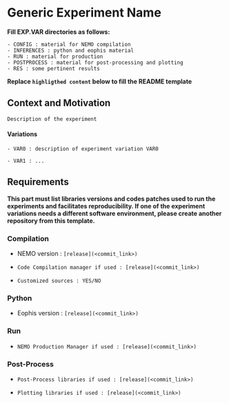 # Generic Experiment Name

**Fill EXP.VAR directories as follows:**

	- CONFIG : material for NEMO compilation
	- INFERENCES : python and eophis material
	- RUN : material for production
	- POSTPROCESS : material for post-processing and plotting
	- RES : some pertinent results

**Replace `highligthed content` below to fill the README template**

## Context and Motivation

`Description of the experiment`

#### Variations
`- VAR0 : description of experiment variation VAR0`

`- VAR1 : ...`

## Requirements

**This part must list libraries versions and codes patches used to run the experiments and facilitates reproducibility.
If one of the experiment variations needs a different software environment, please create another repository from this template.**

### Compilation

- NEMO version : `[release](<commit_link>)`

- `Code Compilation manager if used : [release](<commit_link>)`

- `Customized sources : YES/NO`


### Python

- Eophis version : `[release](<commit_link>)`


### Run

- `NEMO Production Manager if used : [release](<commit_link>)`


### Post-Process

- `Post-Process libraries if used : [release](<commit_link>)`
  
- `Plotting libraries if used : [release](<commit_link>)`

